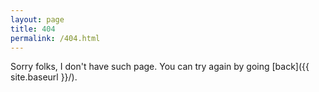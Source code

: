 ```yaml
---
layout: page
title: 404
permalink: /404.html
---
```


Sorry folks, I don't have such page. You can try again by going [back]({{ site.baseurl }}/).

